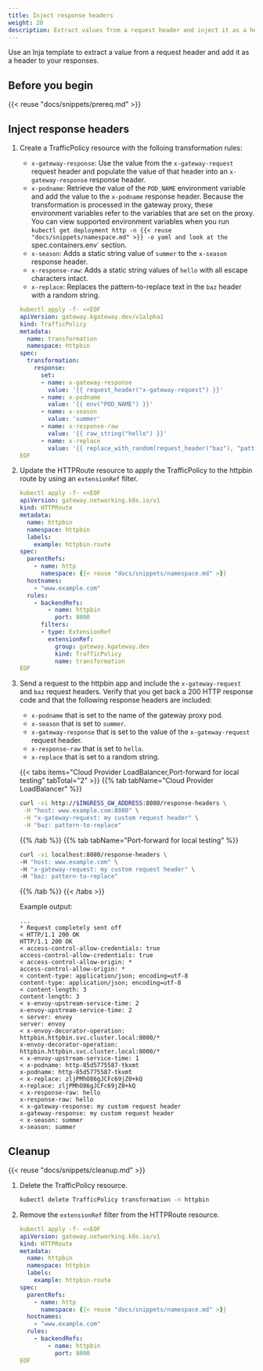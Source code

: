 ```yaml
---
title: Inject response headers
weight: 20
description: Extract values from a request header and inject it as a header to your response. 
---
```


Use an Inja template to extract a value from a request header and add it as a header to your responses. 

## Before you begin

{{< reuse "docs/snippets/prereq.md" >}}

## Inject response headers
   
1. Create a TrafficPolicy resource with the folloing transformation rules: 
   * `x-gateway-response`: Use the value from the `x-gateway-request` request header and populate the value of that header into an `x-gateway-response` response header.
   * `x-podname`: Retrieve the value of the `POD_NAME` environment variable and add the value to the `x-podname` response header. Because the transformation is processed in the gateway proxy, these environment variables refer to the variables that are set on the proxy. You can view supported environment variables when you run `kubectl get deployment http -n {{< reuse "docs/snippets/namespace.md" >}} -o yaml and look at the `spec.containers.env` section.
   * `x-season`: Adds a static string value of `summer` to the `x-season` response header.
   * `x-response-raw`: Adds a static string values of `hello` with all escape characters intact.
   * `x-replace`: Replaces the pattern-to-replace text in the `baz` header with a random string.
   
   ```yaml
   kubectl apply -f- <<EOF
   apiVersion: gateway.kgateway.dev/v1alpha1
   kind: TrafficPolicy
   metadata:
     name: transformation
     namespace: httpbin
   spec:
     transformation:
       response:
         set:
         - name: x-gateway-response
           value: '{{ request_header("x-gateway-request") }}' 
         - name: x-podname
           value: '{{ env("POD_NAME") }}'
         - name: x-season
           value: 'summer'
         - name: x-response-raw
           value: '{{ raw_string("hello") }}'
         - name: x-replace
           value: '{{ replace_with_random(request_header("baz"), "pattern-to-replace") }}'
   EOF
   ```

2. Update the HTTPRoute resource to apply the TrafficPolicy to the httpbin route by using an `extensionRef` filter.

   ```yaml
   kubectl apply -f- <<EOF
   apiVersion: gateway.networking.k8s.io/v1
   kind: HTTPRoute
   metadata:
     name: httpbin
     namespace: httpbin
     labels:
       example: httpbin-route
   spec:
     parentRefs:
       - name: http
         namespace: {{< reuse "docs/snippets/namespace.md" >}}
     hostnames:
       - "www.example.com"
     rules:
       - backendRefs:
           - name: httpbin
             port: 8000
         filters:
         - type: ExtensionRef
           extensionRef:
             group: gateway.kgateway.dev
             kind: TrafficPolicy
             name: transformation
   EOF
   ```

3. Send a request to the httpbin app and include the `x-gateway-request` and `baz` request headers. Verify that you get back a 200 HTTP response code and that the following response headers are included:
   * `x-podname` that is set to the name of the gateway proxy pod.
   * `x-season` that is set to `summer`.
   * `x-gateway-response` that is set to the value of the `x-gateway-request` request header.
   * `x-response-raw` that is set to `hello`.
   * `x-replace` that is set to a random string.
   
   {{< tabs items="Cloud Provider LoadBalancer,Port-forward for local testing" tabTotal="2" >}}
   {{% tab tabName="Cloud Provider LoadBalancer" %}}
   ```sh
   curl -vi http://$INGRESS_GW_ADDRESS:8080/response-headers \
    -H "host: www.example.com:8080" \
    -H "x-gateway-request: my custom request header" \
    -H "baz: pattern-to-replace"
   ```
   {{% /tab %}}
   {{% tab tabName="Port-forward for local testing" %}}
   ```sh
   curl -vi localhost:8080/response-headers \
   -H "host: www.example.com" \
   -H "x-gateway-request: my custom request header" \
   -H "baz: pattern-to-replace"
   ```
   {{% /tab %}}
   {{< /tabs >}}
   
   Example output: 

   ```console {hl_lines=[3,4,20,21,22,23,24,25,26,27,28,29]}
   ...
   * Request completely sent off
   < HTTP/1.1 200 OK
   HTTP/1.1 200 OK
   < access-control-allow-credentials: true
   access-control-allow-credentials: true
   < access-control-allow-origin: *
   access-control-allow-origin: *
   < content-type: application/json; encoding=utf-8
   content-type: application/json; encoding=utf-8
   < content-length: 3
   content-length: 3
   < x-envoy-upstream-service-time: 2
   x-envoy-upstream-service-time: 2
   < server: envoy
   server: envoy
   < x-envoy-decorator-operation: httpbin.httpbin.svc.cluster.local:8000/*
   x-envoy-decorator-operation: httpbin.httpbin.svc.cluster.local:8000/*
   < x-envoy-upstream-service-time: 1
   < x-podname: http-85d5775587-tkxmt
   x-podname: http-85d5775587-tkxmt
   < x-replace: zljPMhO86gJCFc69jZ0+kQ
   x-replace: zljPMhO86gJCFc69jZ0+kQ
   < x-response-raw: hello
   x-response-raw: hello
   < x-gateway-response: my custom request header
   x-gateway-response: my custom request header
   < x-season: summer
   x-season: summer
   ```
   
## Cleanup

{{< reuse "docs/snippets/cleanup.md" >}}

1. Delete the TrafficPolicy resource.

   ```sh
   kubectl delete TrafficPolicy transformation -n httpbin
   ```
   
2. Remove the `extensionRef` filter from the HTTPRoute resource.

   ```yaml
   kubectl apply -f- <<EOF
   apiVersion: gateway.networking.k8s.io/v1
   kind: HTTPRoute
   metadata:
     name: httpbin
     namespace: httpbin
     labels:
       example: httpbin-route
   spec:
     parentRefs:
       - name: http
         namespace: {{< reuse "docs/snippets/namespace.md" >}}
     hostnames:
       - "www.example.com"
     rules:
       - backendRefs:
           - name: httpbin
             port: 8000
   EOF
   ```
   
